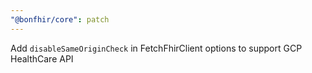 ```yaml
---
"@bonfhir/core": patch
---
```


Add `disableSameOriginCheck` in FetchFhirClient options to support GCP HealthCare API
